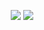 <p align="center">
  <img src ="https://github-readme-stats.vercel.app/api?username=robotenique&count_private=true&show_icons=true&theme=darcula&include_all_commits=true&bg_color=00000000&hide_border=true">

  <img src ="https://github-readme-stats.vercel.app/api/top-langs/?username=robotenique&layout=compact&hide_border=true&theme=darcula&bg_color=00000000&langs_count=10&hide=jupyter%20notebook,tex,css,php,html">
</p>
